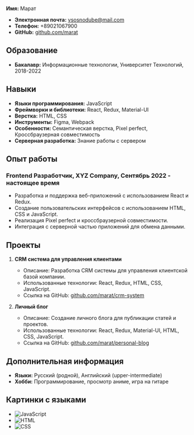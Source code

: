  **Имя:** Марат
- **Электронная почта:** vsosnodube@mail.com
- **Телефон:** +89021067900
- **GitHub:** [github.com/marat](https://github.com/marat)

## Образование
- **Бакалавр:** Информационные технологии, Университет Технологий, 2018-2022

## Навыки
- **Языки программирования:** JavaScript
- **Фреймворки и библиотеки:** React, Redux, Material-UI
- **Верстка:** HTML, CSS
- **Инструменты:** Figma, Webpack
- **Особенности:** Семантическая верстка, Pixel perfect, Кроссбраузерная совместимость
- **Серверная разработка:** Знание работы с сервером

## Опыт работы
### Frontend Разработчик, XYZ Company, Сентябрь 2022 - настоящее время
- Разработка и поддержка веб-приложений с использованием React и Redux.
- Создание пользовательских интерфейсов с использованием HTML, CSS и JavaScript.
- Реализация Pixel perfect и кроссбраузерной совместимости.
- Интеграция с серверной частью приложений для обмена данными.

## Проекты
1. **CRM система для управления клиентами**
   - Описание: Разработка CRM системы для управления клиентской базой компании.
   - Использованные технологии: React, Redux, HTML, CSS, JavaScript.
   - Ссылка на GitHub: [github.com/marat/crm-system](https://github.com/marat/crm-system)

2. **Личный блог**
   - Описание: Создание личного блога для публикации статей и проектов.
   - Использованные технологии: React, Redux, Material-UI, HTML, CSS, JavaScript.
   - Ссылка на GitHub: [github.com/marat/personal-blog](https://github.com/marat/personal-blog)

## Дополнительная информация
- **Языки:** Русский (родной), Английский (upper-intermediate)
- **Хобби:** Программирование, просмотр аниме, игра на гитаре
  
## Картинки с языками
- ![JavaScript](https://upload.wikimedia.org/wikipedia/commons/thumb/6/6a/JavaScript-logo.png/240px-JavaScript-logo.png)
- ![HTML](https://upload.wikimedia.org/wikipedia/commons/thumb/6/61/HTML5_logo_and_wordmark.svg/240px-HTML5_logo_and_wordmark.svg.png)
- ![CSS](https://upload.wikimedia.org/wikipedia/commons/thumb/d/d5/CSS3_logo_and_wordmark.svg/240px-CSS3_logo_and_wordmark.svg.png)
